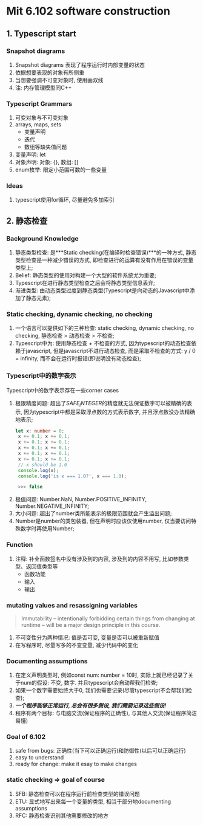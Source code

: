 # Mit 6.102 software construction
## 1. Typescript start
### Snapshot diagrams
1. Snapshot diagrams 表现了程序运行时内部变量的状态
2. 依据想要表现的对象有所侧重
3. 当想要强调不可变对象时, 使用画双线
4. 注: 内存管理模型同C++

### Typescript Grammars
1. 可变对象与不可变对象
2. arrays, maps, sets
   - 变量声明
   - 迭代
   - 数组等缺失值问题
3. 变量声明: let
4. 对象声明: 对象: {}, 数组: []
5. enum枚举: 限定小范围可数的一些变量

### Ideas
1. typescript使用for循环, 尽量避免多加索引

## 2. 静态检查

### Background Knowledge
1. 静态类型检查: 是***Static checking(在编译时检查错误)***的一种方式, 静态类型检查是一种减少错误的方式, 即检查进行的运算有没有作用在错误的变量类型上;
2. Belief: 静态类型的使用对构建一个大型的软件系统尤为重要;
3. Typescript在进行静态类型检查之后会将静态类型信息丢弃;
4. 渐进类型: 由动态类型过度到静态类型(Typescript是向动态的Javascript中添加了静态元素);
   
### Static checking, dynamic checking, no checking
1. 一个语言可以提供如下的三种检查: static checking, dynamic checking, no checking, 静态检查 > 动态检查 > 不检查;
2. Typescript中为: 使用静态检查 + 不检查的方式, 因为typescript的动态检查依赖于javascript, 但是javascript不进行动态检查, 而是采取不检查的方式: y / 0 = infinity, 而不会在运行时报错(即说明没有动态检查);
   
### Typescript中的数字表示
Typescript中的数字表示存在一些corner cases
1. 极限精度问题: 超出了$SAFE_INTEGER$的精度就无法保证数字可以被精确的表示, 因为typescript中都是采取浮点数的方式表示数字, 并且浮点数没办法精确地表示;
   ```Typescript
   let x: number = 0;
    x += 0.1; x += 0.1;
    x += 0.1; x += 0.1;
    x += 0.1; x += 0.1;
    x += 0.1; x += 0.1;
    x += 0.1; x += 0.1;
    // x should be 1.0
    console.log(x);
    console.log('is x === 1.0?', x === 1.0);

    >>> false
   ```
2. 极值问题: Number.NaN, Number.POSITIVE_INFINITY, Number.NEGATIVE_INFINITY;
3. 大小问题: 超出了number类所能表示的极限范围就会产生溢出问题;
4. Number是number的类包装器, 但在声明时应该仅使用number, 仅当要访问特殊数字时再使用Number;

### Function
1. 注释: 补全函数签名中没有涉及到的内容, 涉及到的内容不用写, 比如参数类型、返回值类型等
   - 函数功能
   - 输入
   - 输出
  
### mutating values and resassigning variables
> Immutability – intentionally forbidding certain things from changing at runtime – will be a major design principle in this course.
1. 不可变性分为两种情况: 值是否可变, 变量是否可以被重新赋值
2. 在写程序时, 尽量写多的不变变量, 减少代码中的变化

### Documenting assumptions
1. 在定义声明类型时, 例如const num: number = 10时, 实际上就已经记录了关于num的假设: 不变, 数字. 并且typescript会自动帮我们检查;
2. 如果一个数字需要始终大于0, 我们也需要记录(尽管typescript不会帮我们检查);
3. ***一个程序能够正常运行, 总会有很多假设, 我们需要记录这些假设!***
4. 程序有两个目标: 与电脑交流(保证程序的正确性), 与其他人交流(保证程序简洁易懂) 

### Goal of 6.102
1. safe from bugs: 正确性(当下可以正确运行)和防御性(以后可以正确运行)
2. easy to understand
3. ready for change: make it esay to make changes

### static checking => goal of course
1. SFB: 静态检查可以在程序运行前检查类型的错误问题
2. ETU: 显式地写出来每一个变量的类型, 相当于部分地documenting assumptions
3. RFC: 静态检查识别其他需要修改的地方